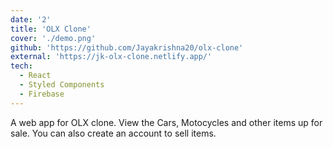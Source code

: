 ```yaml
---
date: '2'
title: 'OLX Clone'
cover: './demo.png'
github: 'https://github.com/Jayakrishna20/olx-clone'
external: 'https://jk-olx-clone.netlify.app/'
tech:
  - React
  - Styled Components
  - Firebase
---
```


A web app for OLX clone. View the Cars, Motocycles and other items up for sale. You can also create an account to sell items. 
